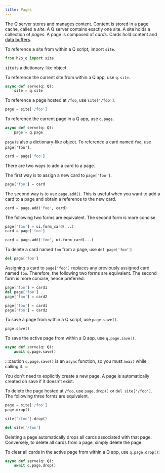 ```yaml
---
title: Pages
---
```


The Q server stores and manages content. Content is stored in a page cache, called a *site*. A Q server contains exactly one site. A site holds a collection of *pages*. A page is composed of *cards*. Cards hold content and [data buffers](buffers.md).

To reference a site from within a Q script, import `site`.

```py 
from h2o_q import site
```

`site` is a dictionary-like object. 

To reference the current site from within a Q app, use `q.site`.

```py
async def serve(q: Q):
    site = q.site
```

To reference a page hosted at `/foo`, use `site['/foo']`.

```py
page = site['/foo']
```

To reference the current page in a Q app, use `q.page`.

```py
async def serve(q: Q):
    page = q.page
```

`page` is also a dictionary-like object. To reference a card named `foo`, use `page['foo']`.

```py
card = page['foo']
```
There are two ways to add a card to a page.

The first way is to assign a new card to `page['foo']`.

```py
page['foo'] = card
```

The second way is to use `page.add()`. This is useful when you want to add a card to a page and obtain a reference to the new card.

```py
card = page.add('foo', card)
```

The following two forms are equivalent. The second form is more concise.

```py
page['foo'] = ui.form_card(...)
card = page['foo']
```

```py 
card = page.add('foo', ui.form_card(...)
```

To delete a card named `foo` from a page, use `del page['foo']`:
```py 
del page['foo']
```

Assigning a card to `page['foo']` replaces any previously assigned card named `foo`. Therefore, the following two forms are equivalent. The second form is more concise, hence preferred.

```py
page['foo'] = card1
del page['foo']
page['foo'] = card2
```

```py
page['foo'] = card1
page['foo'] = card2
```

To save a page from within a Q script, use `page.save()`.

```py
page.save()
```

To save the active page from within a Q app, use `q.page.save()`. 

```py
async def serve(q: Q):
    await q.page.save()
```

:::caution
`q.page.save()` is an `async` function, so you must `await` while calling it.
:::

You don't need to explicitly create a new page. A page is automatically created on save if it doesn't exist.

To delete the page hosted at `/foo`, use `page.drop()` or `del site['/foo']`. The following three forms are equivalent.

```py
page = site['/foo']
page.drop()
```

```py
site['/foo'].drop()
```

```py
del site['/foo'] 
```

Deleting a page automatically drops all cards associated with that page. Conversely, to delete all cards from a page, simply delete the page.

To clear all cards in the active page from within a Q app, use `q.page.drop()`:

```py
async def serve(q: Q):
    await q.page.drop()
```

